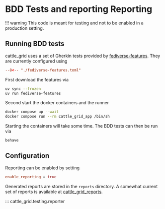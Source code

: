 # BDD Tests and reporting Reporting

!!! warning
    This code is meant for testing and not to be enabled
    in a production setting.

## Running BDD tests

cattle_grid uses a set of Gherkin tests provided by
[fediverse-features](https://codeberg.org/helge/fediverse-features). They are currently configured
using

```toml title="fediverse-features.toml"
--8<-- "./fediverse-features.toml"
```

First download the features via

```bash
uv sync --frozen
uv run fediverse-features
```

Second start the docker containers and the runner

```bash
docker compose up --wait
docker compose run --rm cattle_grid_app /bin/sh
```

Starting the containers will take some time. The BDD tests can
then be run via

```bash
behave
```

## Configuration

Reporting can be enabled by setting

```toml title="cattle_grid.toml"
enable_reporting = true
```

Generated reports are stored in the `reports` directory.
A somewhat current set of reports is available
at [cattle_grid_reports](https://helge.codeberg.page/cattle_grid_reports/).

::: cattle_grid.testing.reporter
